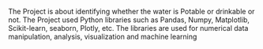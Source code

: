 The Project is about identifying whether the water is Potable or drinkable or not.
The Project used Python libraries such as Pandas, Numpy, Matplotlib, Scikit-learn, seaborn, Plotly, etc.
The libraries are used for numerical data manipulation, analysis, visualization and machine learning
